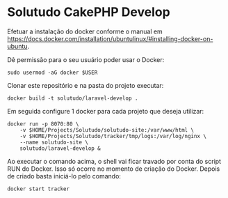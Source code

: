 # Solutudo CakePHP Develop

Efetuar a instalação do docker conforme o manual em https://docs.docker.com/installation/ubuntulinux/#installing-docker-on-ubuntu.

Dê permissão para o seu usuário poder usar o Docker:

    sudo usermod -aG docker $USER

Clonar este repositório e na pasta do projeto executar:

    docker build -t solutudo/laravel-develop .

Em seguida configure 1 docker para cada projeto que deseja utilizar:

    docker run -p 8070:80 \
        -v $HOME/Projects/Solutudo/solutudo-site:/var/www/html \
        -v $HOME/Projects/Solutudo/tracker/tmp/logs:/var/log/nginx \
        --name solutudo-site \
        solutudo/laravel-develop &

Ao executar o comando acima, o shell vai ficar travado por conta do script RUN do Docker. Isso só ocorre no momento de criação do Docker. Depois de criado basta iniciá-lo pelo comando: 

    docker start tracker
